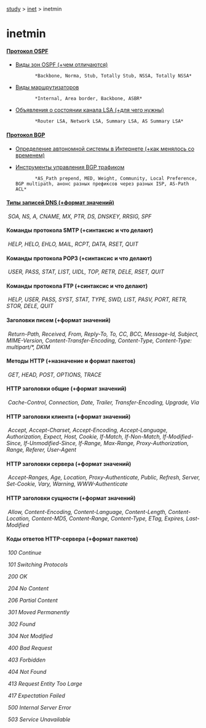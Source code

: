 [study](../../) > [inet](../) > inetmin

# inetmin

#### [Протокол OSPF](routing.html#header-n124)

* [Виды зон OSPF (+чем отличаются)](../routing/ospf.html#header-n114)

			 *Backbone, Norma, Stub, Totally Stub, NSSA, Totally NSSA*

* [Виды маршрутизаторов](../routing/ospf.html#header-n148)

			 *Internal, Area border, Backbone, ASBR*

* [Объявления о состоянии канала LSA (+для чего нужны)](../routing/ospf.html#header-n162)

			 *Router LSA, Network LSA, Summary LSA, AS Summary LSA*

#### [Протокол BGP](bgp#header-n3)

* [Определение автономной системы в Интернете (+как менялось со временем)](../as#header-n3)
* [Инструменты управления BGP трафиком](../bgp/traffic)

			 *AS_Path prepend, MED, Weight, Community, Local Preference, BGP multipath, анонс разных префиксов через разных ISP, AS-Path ACL*

#### [Типы записей DNS (+формат значений)](../dns/conf)

​	 *SOA, NS, A, CNAME, MX, PTR, DS, DNSKEY, RRSIG, SPF*

#### Команды протокола SMTP (+синтаксис и что делают)

​	 *HELP, HELO, EHLO, MAIL, RCPT, DATA, RSET, QUIT*

#### Команды протокола POP3 (+синтаксис и что делают)

​	 *USER, PASS, STAT, LIST, UIDL, TOP, RETR, DELE, RSET, QUIT*

#### Команды протокола FTP (+синтаксис и что делают)

​	 *HELP, USER, PASS, SYST, STAT, TYPE, SWD, LIST, PASV, PORT, RETR, STOR, DELE, QUIT*

#### Заголовки писем (+формат значений)

​	 *Return-Path, Received, From, Reply-To, To, CC, BCC, Message-Id, Subject, MIME-Version, Content-Transfer-Encoding, Content-Type, Content-Type: multipart/\*, DKIM*

#### Методы HTTP (+назначение и формат пакетов)

​	 *GET, HEAD, POST, OPTIONS, TRACE*

#### HTTP заголовки общие (+формат значений)

​	 *Cache-Control, Connection, Date, Trailer, Transfer-Encoding, Upgrade, Via*

#### HTTP заголовки клиента (+формат значений)

​	 *Accept, Accept-Charset, Accept-Encoding, Accept-Language, Authorization, Expect, Host, Cookie, If-Match, If-Non-Match, If-Modified-Since, If-Unmodified-Since, If-Range, Max-Range, Proxy-Authorization, Range, Referer, User-Agent*

#### HTTP заголовки сервера (+формат значений)

​	 *Accept-Ranges, Age, Location, Proxy-Authenticate, Public, Refresh, Server, Set-Cookie, Vary, Warning, WWW-Authenticate*

#### HTTP заголовки сущности (+формат значений)

​	 *Allow, Content-Encoding, Content-Language, Content-Length, Content-Location, Content-MD5, Content-Range, Content-Type, ETag, Expires, Last-Modified*

#### Коды ответов HTTP-сервера (+формат пакетов)

​	 *100 Continue*

​	 *101 Switching Protocols*

​	 *200 OK*

​	 *204 No Content*

​	 *206 Partial Content*

​	 *301 Moved Permanently*

​	 *302 Found*

​	 *304 Not Modified*

​	 *400 Bad Request*

​	 *403 Forbidden*

​	 *404 Not Found*

​	 *413 Request Entity Too Large*

​	 *417 Expectation Failed*

​	 *500 Internal Server Error*

​	 *503 Service Unavailable*
